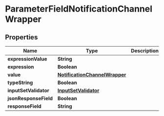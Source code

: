 # ParameterFieldNotificationChannelWrapper

## Properties
Name | Type | Description | Notes
------------ | ------------- | ------------- | -------------
**expressionValue** | **String** |  |  [optional]
**expression** | **Boolean** |  |  [optional]
**value** | [**NotificationChannelWrapper**](NotificationChannelWrapper.md) |  |  [optional]
**typeString** | **Boolean** |  |  [optional]
**inputSetValidator** | [**InputSetValidator**](InputSetValidator.md) |  |  [optional]
**jsonResponseField** | **Boolean** |  |  [optional]
**responseField** | **String** |  |  [optional]
